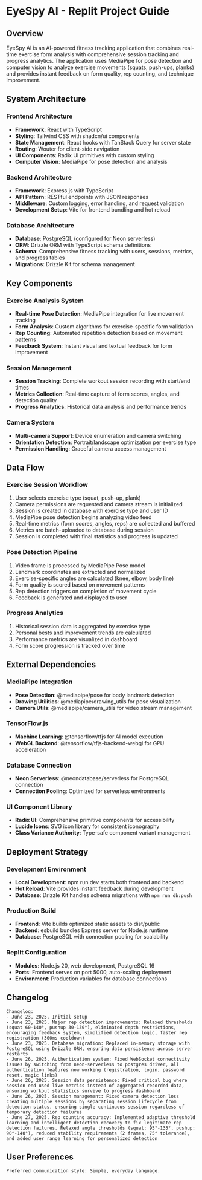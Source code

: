 # EyeSpy AI - Replit Project Guide

## Overview

EyeSpy AI is an AI-powered fitness tracking application that combines real-time exercise form analysis with comprehensive session tracking and progress analytics. The application uses MediaPipe for pose detection and computer vision to analyze exercise movements (squats, push-ups, planks) and provides instant feedback on form quality, rep counting, and technique improvement.

## System Architecture

### Frontend Architecture
- **Framework**: React with TypeScript
- **Styling**: Tailwind CSS with shadcn/ui components
- **State Management**: React hooks with TanStack Query for server state
- **Routing**: Wouter for client-side navigation
- **UI Components**: Radix UI primitives with custom styling
- **Computer Vision**: MediaPipe for pose detection and analysis

### Backend Architecture
- **Framework**: Express.js with TypeScript
- **API Pattern**: RESTful endpoints with JSON responses
- **Middleware**: Custom logging, error handling, and request validation
- **Development Setup**: Vite for frontend bundling and hot reload

### Database Architecture
- **Database**: PostgreSQL (configured for Neon serverless)
- **ORM**: Drizzle ORM with TypeScript schema definitions
- **Schema**: Comprehensive fitness tracking with users, sessions, metrics, and progress tables
- **Migrations**: Drizzle Kit for schema management

## Key Components

### Exercise Analysis System
- **Real-time Pose Detection**: MediaPipe integration for live movement tracking
- **Form Analysis**: Custom algorithms for exercise-specific form validation
- **Rep Counting**: Automated repetition detection based on movement patterns
- **Feedback System**: Instant visual and textual feedback for form improvement

### Session Management
- **Session Tracking**: Complete workout session recording with start/end times
- **Metrics Collection**: Real-time capture of form scores, angles, and detection quality
- **Progress Analytics**: Historical data analysis and performance trends

### Camera System
- **Multi-camera Support**: Device enumeration and camera switching
- **Orientation Detection**: Portrait/landscape optimization per exercise type
- **Permission Handling**: Graceful camera access management

## Data Flow

### Exercise Session Workflow
1. User selects exercise type (squat, push-up, plank)
2. Camera permissions are requested and camera stream is initialized
3. Session is created in database with exercise type and user ID
4. MediaPipe pose detection begins analyzing video feed
5. Real-time metrics (form scores, angles, reps) are collected and buffered
6. Metrics are batch-uploaded to database during session
7. Session is completed with final statistics and progress is updated

### Pose Detection Pipeline
1. Video frame is processed by MediaPipe Pose model
2. Landmark coordinates are extracted and normalized
3. Exercise-specific angles are calculated (knee, elbow, body line)
4. Form quality is scored based on movement patterns
5. Rep detection triggers on completion of movement cycle
6. Feedback is generated and displayed to user

### Progress Analytics
1. Historical session data is aggregated by exercise type
2. Personal bests and improvement trends are calculated
3. Performance metrics are visualized in dashboard
4. Form score progression is tracked over time

## External Dependencies

### MediaPipe Integration
- **Pose Detection**: @mediapipe/pose for body landmark detection
- **Drawing Utilities**: @mediapipe/drawing_utils for pose visualization
- **Camera Utils**: @mediapipe/camera_utils for video stream management

### TensorFlow.js
- **Machine Learning**: @tensorflow/tfjs for AI model execution
- **WebGL Backend**: @tensorflow/tfjs-backend-webgl for GPU acceleration

### Database Connection
- **Neon Serverless**: @neondatabase/serverless for PostgreSQL connection
- **Connection Pooling**: Optimized for serverless environments

### UI Component Library
- **Radix UI**: Comprehensive primitive components for accessibility
- **Lucide Icons**: SVG icon library for consistent iconography
- **Class Variance Authority**: Type-safe component variant management

## Deployment Strategy

### Development Environment
- **Local Development**: npm run dev starts both frontend and backend
- **Hot Reload**: Vite provides instant feedback during development
- **Database**: Drizzle Kit handles schema migrations with `npm run db:push`

### Production Build
- **Frontend**: Vite builds optimized static assets to dist/public
- **Backend**: esbuild bundles Express server for Node.js runtime
- **Database**: PostgreSQL with connection pooling for scalability

### Replit Configuration
- **Modules**: Node.js 20, web development, PostgreSQL 16
- **Ports**: Frontend serves on port 5000, auto-scaling deployment
- **Environment**: Production variables for database connections

## Changelog

```
Changelog:
- June 23, 2025. Initial setup
- June 23, 2025. Major rep detection improvements: Relaxed thresholds (squat 60-140°, pushup 30-130°), eliminated depth restrictions, encouraging feedback system, simplified detection logic, faster rep registration (300ms cooldown)
- June 23, 2025. Database migration: Replaced in-memory storage with PostgreSQL using Drizzle ORM, ensuring data persistence across server restarts
- June 26, 2025. Authentication system: Fixed WebSocket connectivity issues by switching from neon-serverless to postgres driver, all authentication features now working (registration, login, password reset, magic links)
- June 26, 2025. Session data persistence: Fixed critical bug where session end used live metrics instead of aggregated recorded data, ensuring workout statistics survive to progress dashboard
- June 26, 2025. Session management: Fixed camera detection loss creating multiple sessions by separating session lifecycle from detection status, ensuring single continuous session regardless of temporary detection failures
- June 27, 2025. Rep counting accuracy: Implemented adaptive threshold learning and intelligent detection recovery to fix legitimate rep detection failures. Relaxed angle thresholds (squat: 95°-135°, pushup: 90°-140°), reduced stability requirements (2 frames, 75° tolerance), and added user range learning for personalized detection
```

## User Preferences

```
Preferred communication style: Simple, everyday language.
```